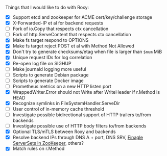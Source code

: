 Things that I would like to do with Roxy:

* [x] Support etcd and zookeeper for ACME cert/key/challenge storage
* [x] X-Forwarded-IP et al for backend requests
* [ ] Fork of io.Copy that respects ctx cancellation
* [ ] Fork of http.ServeContent that respects ctx cancellation
* [x] Make fs target respond to OPTIONS
* [x] Make fs target reject POST et al with Method Not Allowed
* [x] Don't try to generate checksums/etag when file is larger than `$num` MiB
* [x] Unique request IDs for log correlation
* [x] Re-open log file on SIGHUP
* [ ] Make journald logging more useful
* [ ] Scripts to generate Debian package
* [ ] Scripts to generate Docker image
* [ ] Prometheus metrics on a new HTTP listen port
* [x] WrappedWriter.Error should not Write after WriteHeader if r.Method is HEAD
* [x] Recognize symlinks in FileSystemHandler.ServeDir
* [ ] User control of in-memory cache threshold
* [ ] Investigate possible bidirectional support of HTTP trailers to/from backends
* [ ] Investigate possible use of HTTP body filters to/from backends
* [x] Optional TLS/mTLS between Roxy and backends
* [x] Resolve backend IPs through DNS A + port, DNS SRV, [Finagle ServerSets in ZooKeeper](http://stevenskelton.ca/finagle-serverset-clusters-using-zookeeper/), others?
* [x] Match rules on r.Method
